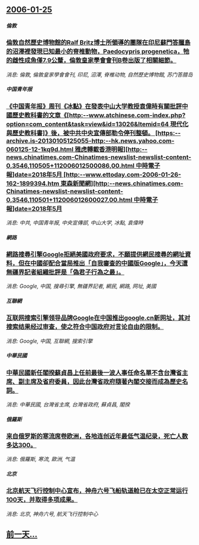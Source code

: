 ## [2006-01-25](/news/2006/01/25/index.md)

##### 倫敦
### [倫敦自然歷史博物館的Ralf Britz博士所領導的團隊在印尼蘇門答臘島的沼澤裡發現已知最小的脊椎動物，Paedocypris progenetica，牠的雌性成魚僅7.9公釐，倫敦皇家學會會刊B卷出版了相關細節。](/news/2006/01/25/倫敦自然歷史博物館的Ralf-Britz博士所領導的團隊在印尼蘇門答臘島的沼澤裡發現已知最小的脊椎動物-Paedocyp.md)
_消息: 倫敦, 倫敦皇家學會會刊, 印尼, 沼澤, 脊椎动物, 自然歷史博物館, 苏门答腊岛_

##### 中国青年报
### [《中国青年报》周刊《冰點》在發表中山大学教授袁偉時有關批評中國歷史教科書的文章《[http:--www.atchinese.com-index.php?option=com_content&task=view&id=13026&Itemid=64 現代化與歷史教科書]》後，被中共中央宣傳部勒令停刊整頓。 [https:--archive.is-20130105125055-http:--hk.news.yahoo.com-060125-12-1kq9d.html 雅虎轉載香港明報][http:--news.chinatimes.com-Chinatimes-newslist-newslist-content-0,3546,110505+112006012500086,00.html 中時電子報]date=2018年5月 [http:--www.ettoday.com-2006-01-26-162-1899394.htm 東森新聞網][http:--news.chinatimes.com-Chinatimes-newslist-newslist-content-0,3546,110501+112006012600027,00.html 中時電子報]date=2018年5月 ](/news/2006/01/25/中国青年报-周刊-冰點-在發表中山大学教授袁偉時有關批評中國歷史教科書的文章-http-wwwatchines.md)
_消息: 中共, 中国青年报, 中央宣傳部, 中山大学, 冰點, 袁偉時_

##### 網路
### [網路搜尋引擎Google拒絕美國政府要求，不願提供網民搜尋的網址資料，但在中國卻配合當局推出「自我審查的中國版Google」，今天遭無疆界記者組織批評是「偽君子行為之最」。](/news/2006/01/25/網路搜尋引擎Google拒絕美國政府要求-不願提供網民搜尋的網址資料-但在中國卻配合當局推出-自我審查的中國版Googl.md)
_消息: Google, 中国, 搜尋引擎, 無疆界記者, 網民, 網路, 网址, 美國_

##### 互聯網
### [互联网搜索引擎领导品牌Google在中国推出google.cn新网址，其对搜索结果经过审查，使之符合中国政府对言论自由的限制。](/news/2006/01/25/互联网搜索引擎领导品牌Google在中国推出googlecn新网址-其对搜索结果经过审查-使之符合中国政府对言论自由的.md)
_消息: Google, 中国, 互聯網, 搜索引擎_

##### 中華民國
### [中華民國新任閣揆蘇貞昌上任前最後一波人事任命名單不含台灣省主席、副主席及省府委員，因此台灣省政府隨著內閣交接而成為歷史名詞。](/news/2006/01/25/中華民國新任閣揆蘇貞昌上任前最後一波人事任命名單不含台灣省主席-副主席及省府委員-因此台灣省政府隨著內閣交接而成為歷史名.md)
_消息: 中華民國, 台灣省主席, 台灣省政府, 蘇貞昌, 閣揆_

##### 俄羅斯
### [来自俄罗斯的寒流席卷欧洲，各地连创近年最低气温纪录，死亡人数多达300。](/news/2006/01/25/来自俄罗斯的寒流席卷欧洲-各地连创近年最低气温纪录-死亡人数多达300.md)
_消息: 俄羅斯, 寒流, 歐洲, 气温_

##### 北京
### [北京航天飞行控制中心宣布，神舟六号飞船轨道舱已在太空正常运行100天，并取得多项成果。](/news/2006/01/25/北京航天飞行控制中心宣布-神舟六号飞船轨道舱已在太空正常运行100天-并取得多项成果.md)
_消息: 北京, 神舟六号, 航天飞行控制中心_

## [前一天...](/news/2006/01/24/index.md)

